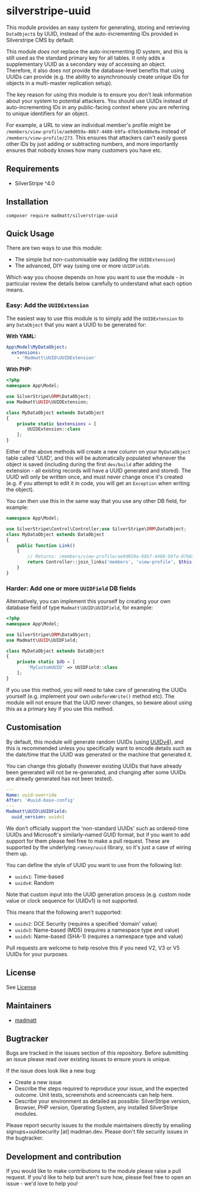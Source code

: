 # silverstripe-uuid

This module provides an easy system for generating, storing and retrieving `DataObject`s by UUID, instead of the auto-incrementing IDs provided in Silverstripe CMS by default.

This module *does not* replace the auto-incrementing ID system, and this is still used as the standard primary key for all tables. It only adds a supplementary UUID as a secondary way of accessing an object. Therefore, it also does not provide the database-level benefits that using UUIDs can provide (e.g. the ability to asynchronously create unique IDs for objects in a multi-master replication setup).

The key reason for using this module is to ensure you don't leak information about your system to potential attackers. You should use UUIDs instead of auto-incrementing IDs in any public-facing context where you are referring to unique identifiers for an object.

For example, a URL to view an individual member's profile might be `/members/view-profile/ae9d059a-88b7-4480-b9fa-07b63e480e9a` instead of `/members/view-profile/273`. This ensures that attackers can't easily guess other IDs by just adding or subtracting numbers, and more importantly ensures that nobody knows how many customers you have etc.

## Requirements
* SilverStripe ^4.0

## Installation
```
composer require madmatt/silverstripe-uuid
```

## Quick Usage
There are two ways to use this module:
* The simple but non-customisable way (adding the `UUIDExtension`)
* The advanced, DIY way (using one or more `UUIDField`s.

Which way you choose depends on how you want to use the module - in particular review the details below carefully to understand what each option means.

### Easy: Add the `UUIDExtension`
The easiest way to use this module is to simply add the `UUIDExtension` to any `DataObject` that you want a UUID to be generated for:

**With YAML:**
```yaml
App\Model\MyDataObject:
  extensions:
    - 'Madmatt\UUID\UUIDExtension'
```

**With PHP:**
```php
<?php
namespace App\Model;

use SilverStripe\ORM\DataObject;
use Madmatt\UUID\UUIDExtension;

class MyDataObject extends DataObject
{
    private static $extensions = [
        UUIDExtension::class
    ];
}
```

Either of the above methods will create a new column on your `MyDataObject` table called 'UUID', and this will be automatically populated whenever the object is saved (including during the first `dev/build` after adding the extension - all existing records will have a UUID generated and stored). The UUID will only be written once, and must never change once it's created (e.g. if you attempt to edit it in code, you will get an `Exception` when writing the object).

You can then use this in the same way that you use any other DB field, for example:

```php
namespace App\Model;

use SilverStripe\Control\Controller;use SilverStripe\ORM\DataObject;
class MyDataObject extends DataObject
{
    public function Link()
    {
        // Returns: /members/view-profile/ae9d059a-88b7-4480-b9fa-07b63e480e9a
        return Controller::join_links('members', 'view-profile', $this->UUID);
    }
}
```

### Harder: Add one or more `UUIDField` DB fields
Alternatively, you can implement this yourself by creating your own database field of type `Madmatt\UUID\UUIDField`, for example:

```php
<?php
namespace App\Model;

use SilverStripe\ORM\DataObject;
use Madmatt\UUID\UUIDField;

class MyDataObject extends DataObject
{
    private static $db = [
        'MyCustomUUID' => UUIDField::class
    ];
}
```

If you use this method, you will need to take care of generating the UUIDs yourself (e.g. implement your own `onBeforeWrite()` method etc). The module will not ensure that the UUID never changes, so beware about using this as a primary key if you use this method.

## Customisation
By default, this module will generate random UUIDs (using [UUIDv4](https://uuid.ramsey.dev/en/latest/rfc4122/version4.html)), and this is recommended unless you specifically want to encode details such as the date/time that the UUID was generated or the machine that generated it.

You can change this globally (however existing UUIDs that have already been generated will not be re-generated, and changing after some UUIDs are already generated has not been tested).

```yaml
---
Name: uuid-override
After: '#uuid-base-config'
---
Madmatt\UUID\UUIDField:
  uuid_version: uuidv1
```

We don't officially support the 'non-standard UUIDs' such as ordered-time UUIDs and Microsoft's similarly-named GUID format, but if you want to add support for them please feel free to make a pull request. These are supported by the underlying `ramsey/uuid` library, so it's just a case of wiring them up.

You can define the style of UUID you want to use from the following list:
- `uuidv1`: Time-based
- `uuidv4`: Random

Note that custom input into the UUID generation process (e.g. custom node value or clock sequence for UUIDv1) is not supported.

This means that the following aren't supported:
- `uuidv2`: DCE Security (requires a specified 'domain' value)
- `uuidv3`: Name-based (MD5) (requires a namespace type and value)
- `uuidv5`: Name-based (SHA-1) (requires a namespace type and value)

Pull requests are welcome to help resolve this if you need V2, V3 or V5 UUIDs for your purposes.

## License
See [License](LICENSE.md)

## Maintainers
 * [madmatt](https://github.com/madmatt)

## Bugtracker
Bugs are tracked in the issues section of this repository. Before submitting an issue please read over
existing issues to ensure yours is unique.

If the issue does look like a new bug:

 - Create a new issue
 - Describe the steps required to reproduce your issue, and the expected outcome. Unit tests, screenshots
 and screencasts can help here.
 - Describe your environment as detailed as possible: SilverStripe version, Browser, PHP version,
 Operating System, any installed SilverStripe modules.

Please report security issues to the module maintainers directly by emailing signups+uuidsecurity [at] madman.dev. Please don't file security issues in the bugtracker.

## Development and contribution
If you would like to make contributions to the module please raise a pull request. If you'd like to help but aren't sure how, please feel free to open an issue - we'd love to help you!
